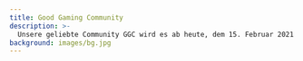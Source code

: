 ```yaml
---
title: Good Gaming Community
description: >-
  Unsere geliebte Community GGC wird es ab heute, dem 15. Februar 2021 in der bekannten Form nicht mehr geben. Aus Jux und Tollerei kam diese Community zustande. 
background: images/bg.jpg
---
```

